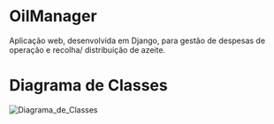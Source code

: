 # OilManager
Aplicação web, desenvolvida em Django, para gestão de despesas de operação e recolha/ distribuição de azeite.

# Diagrama de Classes
![Diagrama_de_Classes](https://github.com/Davide-Pinto/OilManager/assets/114738638/a02f8ab2-1345-4d53-9849-eff7f3a8756d)
